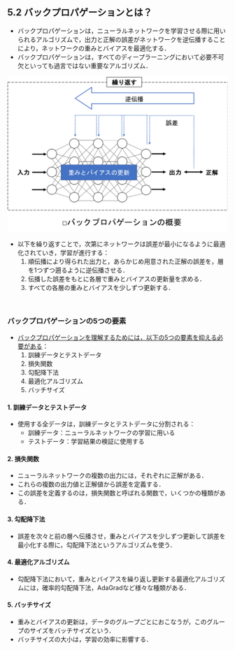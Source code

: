 [](2019/05/15)

## 5.2 バックプロパゲーションとは？
- バックプロパゲーションは，ニューラルネットワークを学習させる際に用いられるアルゴリズムで，出力と正解の誤差がネットワークを逆伝播することにより，ネットワークの重みとバイアスを最適化する．
- バックプロパゲーションは，すべてのディープラーニングにおいて必要不可欠といっても過言ではない重要なアルゴリズム．

<center>
<img src="figures/backpropagation.png" width="600">
</center>

- 以下を繰り返すことで，次第にネットワークは誤差が最小になるように最適化されていき，学習が進行する：
   1. 順伝播により得られた出力と，あらかじめ用意された正解の誤差を，層を1つずつ遡るように逆伝播させる．
   2. 伝播した誤差をもとに各層で重みとバイアスの更新量を求める．
   3. すべての各層の重みとバイアスを少しずつ更新する．

<br>

### バックプロパゲーションの5つの要素
- <u>バックプロパゲーションを理解するためには，以下の5つの要素を抑える必要がある</u>：
   1. 訓練データとテストデータ
   2. 損失関数
   3. 勾配降下法
   4. 最適化アルゴリズム
   5. バッチサイズ


#### 1. 訓練データとテストデータ
- 使用する全データは，訓練データとテストデータに分割される：
   - 訓練データ：ニューラルネットワークの学習に用いる
   - テストデータ：学習結果の検証に使用する

#### 2. 損失関数
- ニューラルネットワークの複数の出力には，それぞれに正解がある．
- これらの複数の出力値と正解値から誤差を定義する．
- この誤差を定義するのは，損失関数と呼ばれる関数で，いくつかの種類がある．

#### 3. 勾配降下法
- 誤差を次々と前の層へ伝播させ，重みとバイアスを少しずつ更新して誤差を最小化する際に，勾配降下法というアルゴリズムを使う．

#### 4. 最適化アルゴリズム
- 勾配降下法において，重みとバイアスを繰り返し更新する最適化アルゴリズムには，確率的勾配降下法，AdaGradなど様々な種類がある．

#### 5. バッチサイズ
- 重みとバイアスの更新は，データのグループごとにおこなうが，このグループのサイズをバッチサイズという．
- バッチサイズの大小は，学習の効率に影響する．